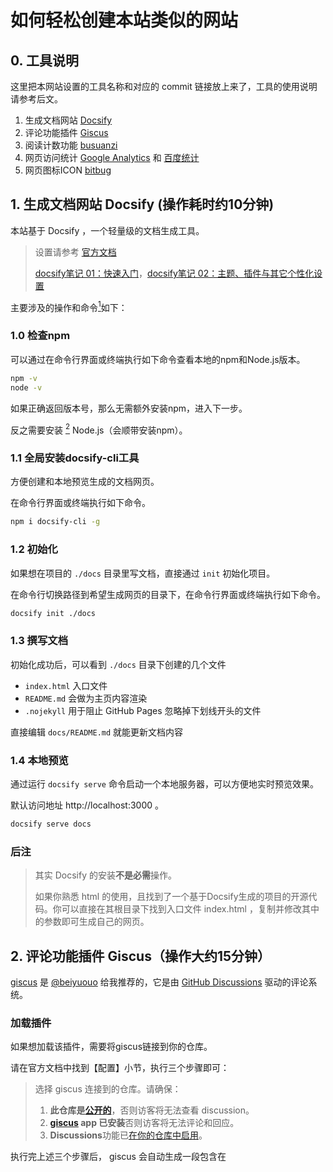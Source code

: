 # 如何轻松创建本站类似的网站

## 0. 工具说明

这里把本网站设置的工具名称和对应的 commit 链接放上来了，工具的使用说明请参考后文。

1. 生成文档网站 [Docsify](https://github.com/youngfish42/note/commit/062ff0db1d6acff80a5e54b6caac497d1bd97e69)
2. 评论功能插件 [Giscus](https://github.com/youngfish42/note/commit/765fd8a0bfc66f116901f4a306cab444faf43dd3)
3. 阅读计数功能 [busuanzi](https://github.com/youngfish42/note/commit/6538894a9ddf47ec6379085f732c666faabf4419)
4. 网页访问统计 [Google Analytics](https://github.com/youngfish42/note/commit/32ace114edaca629cebd24d5ae2eecf35907b821) 和 [百度统计](https://github.com/youngfish42/note/commit/4e26e94586b05e959d9b4df7923f2c14889531cd)
5. 网页图标ICON [bitbug](https://github.com/youngfish42/note/commit/6868f1f59b930347e281735081357864c1aae9eb)

## 1. 生成文档网站 Docsify (操作耗时约10分钟)

本站基于 Docsify ，一个轻量级的文档生成工具。

> 设置请参考 [官方文档](https://docsify.js.org/#/zh-cn/)
>
> [docsify笔记 01：快速入门](https://blog.csdn.net/Naisu_kun/article/details/128235127)，[docsify笔记 02：主题、插件与其它个性化设置](https://blog.csdn.net/Naisu_kun/article/details/128254451)

主要涉及的操作和命令[^docsify_quickstart]如下：

### 1.0 检查npm 

可以通过在命令行界面或终端执行如下命令查看本地的npm和Node.js版本。

```bash
npm -v
node -v
```

如果正确返回版本号，那么无需额外安装npm，进入下一步。

反之需要安装 [^nodejs-install-setup] Node.js（会顺带安装npm）。

### 1.1 全局安装docsify-cli工具

方便创建和本地预览生成的文档网页。

在命令行界面或终端执行如下命令。

```bash
npm i docsify-cli -g
```

### 1.2 初始化

如果想在项目的 `./docs` 目录里写文档，直接通过 `init` 初始化项目。

在命令行切换路径到希望生成网页的目录下，在命令行界面或终端执行如下命令。

```bash
docsify init ./docs
```

### 1.3 撰写文档

初始化成功后，可以看到 `./docs` 目录下创建的几个文件

- `index.html` 入口文件
- `README.md` 会做为主页内容渲染
- `.nojekyll` 用于阻止 GitHub Pages 忽略掉下划线开头的文件

直接编辑 `docs/README.md` 就能更新文档内容

### 1.4 本地预览

通过运行 `docsify serve` 命令启动一个本地服务器，可以方便地实时预览效果。

默认访问地址 http://localhost:3000 。

```bash
docsify serve docs
```

### 后注

> 其实 Docsify 的安装**不是必需**操作。
>
> 如果你熟悉 html 的使用，且找到了一个基于Docsify生成的项目的开源代码。你可以直接在其根目录下找到入口文件 index.html ，复制并修改其中的参数即可生成自己的网页。



## 2. 评论功能插件 Giscus（操作大约15分钟）

[giscus](https://giscus.app/zh-CN) 是 [@beiyuouo](https://github.com/beiyuouo/) 给我推荐的，它是由 [GitHub Discussions](https://docs.github.com/en/discussions) 驱动的评论系统。

### 加载插件

如果想加载该插件，需要将giscus链接到你的仓库。

请在官方文档中找到【配置】小节，执行三个步骤即可：

> 选择 giscus 连接到的仓库。请确保：
>
> 1. **此仓库是[公开的](https://docs.github.com/en/github/administering-a-repository/managing-repository-settings/setting-repository-visibility#making-a-repository-public)**，否则访客将无法查看 discussion。
> 2. **[giscus](https://github.com/apps/giscus) app 已安装**否则访客将无法评论和回应。
> 3. **Discussions**功能已[在你的仓库中启用](https://docs.github.com/en/github/administering-a-repository/managing-repository-settings/enabling-or-disabling-github-discussions-for-a-repository)。

执行完上述三个步骤后， giscus 会自动生成一段包含在 <script> 标签 中的代码，你把这段代码插入网站入口文件 index.html 的对应位置即可。

```html
<script src="https://giscus.app/client.js"
        data-repo="[在此输入仓库]"
        data-repo-id="[在此输入仓库 ID]"
        data-category="[在此输入分类名]"
        data-category-id="[在此输入分类 ID]"
        data-mapping="pathname"
        data-strict="0"
        data-reactions-enabled="1"
        data-emit-metadata="0"
        data-input-position="bottom"
        data-theme="preferred_color_scheme"
        data-lang="zh-CN"
        crossorigin="anonymous"
        async>
</script>
```

如果不知道怎么操作，可以**参考我的实现流程 commit  [Giscus](https://github.com/youngfish42/note/commit/765fd8a0bfc66f116901f4a306cab444faf43dd3)** 。

需要特别注意的是四个字段。将其替换为你自己的信息后，插件应该就能正常加载了。

```html
        data-repo="[在此输入仓库]"
        data-repo-id="[在此输入仓库 ID]"
        data-category="[在此输入分类名]"
        data-category-id="[在此输入分类 ID]"
```

### 后注

如果你曾经使用 gitalk 等基于github issue功能的评论系统，也可以将 issue 转换为discussion，再接入 giscus 插件实现评论功能[^migrating]。

## 3. 阅读计数功能 busuanzi

这里是 [@beiyuouo](https://github.com/beiyuouo/) 帮我实现的，非常感谢他。

对应的 commit [busuanzi](https://github.com/youngfish42/note/commit/6538894a9ddf47ec6379085f732c666faabf4419)

## 4. 网页访问统计 

### Google Analytics

[Google Analytics](https://analytics.google.com/analytics/web/)

> 好像没被正确配置，之后再写

### 百度统计

[百度统计](https://tongji.baidu.com)

> 好像没被正确配置，之后再写

## 5. 网页图标ICON

**favicon.ico**一般用于作为缩略的网站标志，它显示位于浏览器的地址栏或者在标签上，如图红圈的位置，用于显示网站的logo。目前主要的浏览器都支持 *favicon.ico* 图标。

![](https://www.bitbug.net/img/eg_favicon.png)

我先画了一个方形的图片，然后用 [bitbug](https://www.bitbug.net/) 压缩到 32x32 尺寸。

![fish_favicon.ico](../fish_favicon.ico) 



## 鸣谢

特别感谢 [@beiyuouo](https://github.com/beiyuouo/) 的慷慨帮助。在创建网页的过程中我遇到了很多奇妙的 Bug，beiyu 都不厌其烦地帮我一一修正了。

感谢 [@Datawhale](https://github.com/datawhalechina) 开源组织的朋友们，特别是 [@Relph1119](https://github.com/Relph1119) ，他所创建的组队学习笔记和习题解答项目 [my-team-learning](https://relph1119.github.io/my-team-learning) 非常翔实，他在学习路上强大的自驱力也值得我学习。

感谢 [海南大学飞跃手册](https://hainanu-application.github.io/) 和 [上海交通大学飞跃手册](https://survivesjtu.github.io/SJTU-Application/#/) 启发了我怎么用现代的方法收集和组织经验分享。

最后感谢 [@Shmily1368](https://github.com/Shmily1368) 和 [@lokinko](https://github.com/lokinko) 小伙伴们的陪伴和支持，如果不是他们每天拉着讨论和催更，我可能也不会想写这么多内容。





[^docsify_quickstart]: https://docsify.js.org/#/zh-cn/quickstart
[^nodejs-install-setup]: https://www.runoob.com/nodejs/nodejs-install-setup.html
[^migrating]: https://github.com/giscus/giscus#migrating
